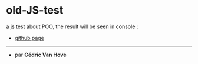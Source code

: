 # old-JS-test

a js test about POO, the result will be seen in console :  
- [github page](https://cevaho.github.io/old-JS-test/)


------

- par __Cédric Van Hove__
